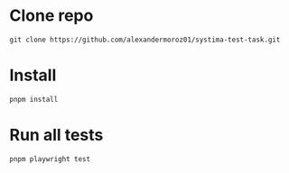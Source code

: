 # Clone repo
    git clone https://github.com/alexandermoroz01/systima-test-task.git

# Install
    pnpm install

# Run all tests
    pnpm playwright test